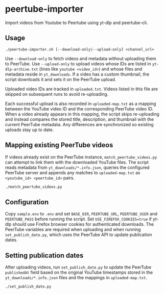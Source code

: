 # peertube-importer
Import videos from Youtube to Peertube using yt-dlp and peertube-cli.

## Usage

```
./peertube-importer.sh [--download-only|--upload-only] <channel_url>
```

Use `--download-only` to fetch videos and metadata without uploading them to
PeerTube. Use `--upload-only` to upload videos whose IDs are listed in
`yt-dlp-archive.txt` (lines like `youtube <video_id>`) and whose files and
metadata reside in `yt_downloads`. If a video has a custom thumbnail, the
script downloads it and sets it on the PeerTube upload.

Uploaded video IDs are tracked in `uploaded.txt`. Videos listed in this file
are skipped on subsequent runs to avoid re-uploading.

Each successful upload is also recorded in `uploaded-map.txt` as a mapping
between the YouTube video ID and the corresponding PeerTube video ID. When a
video already appears in this mapping, the script skips re-uploading and
instead compares the stored title, description, and thumbnail with the current
PeerTube metadata. Any differences are synchronized so existing uploads stay
up to date.

## Mapping existing PeerTube videos

If videos already exist on the PeerTube instance, `match_peertube_videos.py`
can attempt to link them with the downloaded YouTube files. The script reads
metadata from `yt_downloads/*.info.json`, queries the configured PeerTube
server and appends any matches to `uploaded-map.txt` as `<youtube_id>
<peertube_id>` pairs.

```bash
./match_peertube_videos.py
```

## Configuration
Copy `sample.env` to `.env` and set `BASE_DIR`, `PEERTUBE_URL`, `PEERTUBE_USER`
and `PEERTUBE_PASS` before running the script. Set
`USE_FIREFOX_COOKIES=true` if yt-dlp should use Firefox browser cookies for
authenticated downloads. The PeerTube variables are required when uploading and
when running `set_publish_date.py`, which uses the PeerTube API to update
publication dates.

## Setting publication dates

After uploading videos, run `set_publish_date.py` to update the PeerTube
`publishedAt` field based on the original YouTube timestamps stored in the
`yt_downloads/*.info.json` files and the mappings in `uploaded-map.txt`.

```bash
./set_publish_date.py
```
